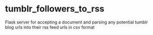 # tumblr_followers_to_rss
Flask server for accepting a document and parsing any potential tumblr blog urls into their rss feed urls in csv format

